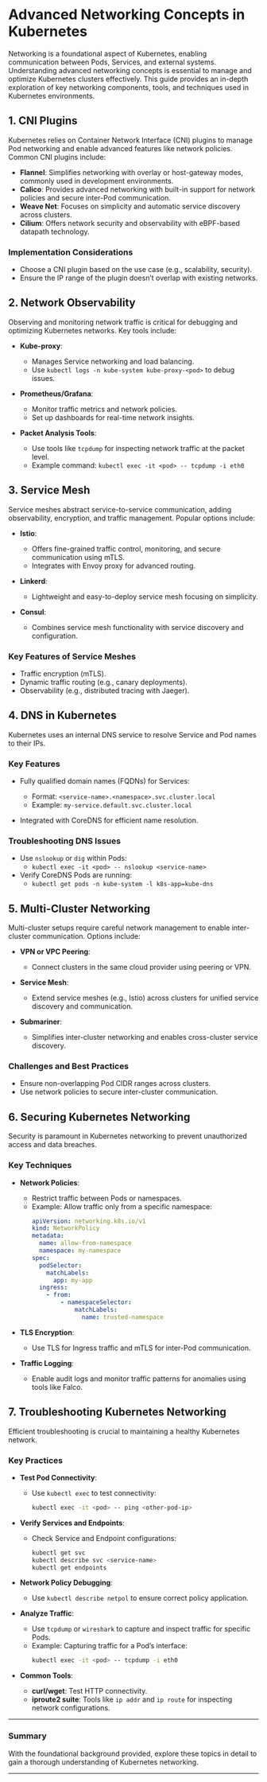 # Advanced Networking Concepts in Kubernetes

Networking is a foundational aspect of Kubernetes, enabling communication between Pods, Services, and external systems. Understanding advanced networking concepts is essential to manage and optimize Kubernetes clusters effectively. This guide provides an in-depth exploration of key networking components, tools, and techniques used in Kubernetes environments.

## 1. CNI Plugins

Kubernetes relies on Container Network Interface (CNI) plugins to manage Pod networking and enable advanced features like network policies. Common CNI plugins include:

- **Flannel**: Simplifies networking with overlay or host-gateway modes, commonly used in development environments.
- **Calico**: Provides advanced networking with built-in support for network policies and secure inter-Pod communication.
- **Weave Net**: Focuses on simplicity and automatic service discovery across clusters.
- **Cilium**: Offers network security and observability with eBPF-based datapath technology.

### Implementation Considerations
- Choose a CNI plugin based on the use case (e.g., scalability, security).
- Ensure the IP range of the plugin doesn’t overlap with existing networks.

## 2. Network Observability

Observing and monitoring network traffic is critical for debugging and optimizing Kubernetes networks. Key tools include:

- **Kube-proxy**:
  - Manages Service networking and load balancing.
  - Use `kubectl logs -n kube-system kube-proxy-<pod>` to debug issues.

- **Prometheus/Grafana**:
  - Monitor traffic metrics and network policies.
  - Set up dashboards for real-time network insights.

- **Packet Analysis Tools**:
  - Use tools like `tcpdump` for inspecting network traffic at the packet level.
  - Example command: `kubectl exec -it <pod> -- tcpdump -i eth0`

## 3. Service Mesh

Service meshes abstract service-to-service communication, adding observability, encryption, and traffic management. Popular options include:

- **Istio**:
  - Offers fine-grained traffic control, monitoring, and secure communication using mTLS.
  - Integrates with Envoy proxy for advanced routing.

- **Linkerd**:
  - Lightweight and easy-to-deploy service mesh focusing on simplicity.

- **Consul**:
  - Combines service mesh functionality with service discovery and configuration.

### Key Features of Service Meshes
- Traffic encryption (mTLS).
- Dynamic traffic routing (e.g., canary deployments).
- Observability (e.g., distributed tracing with Jaeger).

## 4. DNS in Kubernetes

Kubernetes uses an internal DNS service to resolve Service and Pod names to their IPs.

### Key Features
- Fully qualified domain names (FQDNs) for Services:
  - Format: `<service-name>.<namespace>.svc.cluster.local`
  - Example: `my-service.default.svc.cluster.local`

- Integrated with CoreDNS for efficient name resolution.

### Troubleshooting DNS Issues
- Use `nslookup` or `dig` within Pods:
  - `kubectl exec -it <pod> -- nslookup <service-name>`
- Verify CoreDNS Pods are running:
  - `kubectl get pods -n kube-system -l k8s-app=kube-dns`

## 5. Multi-Cluster Networking

Multi-cluster setups require careful network management to enable inter-cluster communication. Options include:

- **VPN or VPC Peering**:
  - Connect clusters in the same cloud provider using peering or VPN.

- **Service Mesh**:
  - Extend service meshes (e.g., Istio) across clusters for unified service discovery and communication.

- **Submariner**:
  - Simplifies inter-cluster networking and enables cross-cluster service discovery.

### Challenges and Best Practices
- Ensure non-overlapping Pod CIDR ranges across clusters.
- Use network policies to secure inter-cluster communication.

## 6. Securing Kubernetes Networking

Security is paramount in Kubernetes networking to prevent unauthorized access and data breaches.

### Key Techniques
- **Network Policies**:
  - Restrict traffic between Pods or namespaces.
  - Example: Allow traffic only from a specific namespace:
    ```yaml
    apiVersion: networking.k8s.io/v1
    kind: NetworkPolicy
    metadata:
      name: allow-from-namespace
      namespace: my-namespace
    spec:
      podSelector:
        matchLabels:
          app: my-app
      ingress:
        - from:
            - namespaceSelector:
                matchLabels:
                  name: trusted-namespace
    ```

- **TLS Encryption**:
  - Use TLS for Ingress traffic and mTLS for inter-Pod communication.

- **Traffic Logging**:
  - Enable audit logs and monitor traffic patterns for anomalies using tools like Falco.

## 7. Troubleshooting Kubernetes Networking

Efficient troubleshooting is crucial to maintaining a healthy Kubernetes network.

### Key Practices
- **Test Pod Connectivity**:
  - Use `kubectl exec` to test connectivity:
    ```bash
    kubectl exec -it <pod> -- ping <other-pod-ip>
    ```

- **Verify Services and Endpoints**:
  - Check Service and Endpoint configurations:
    ```bash
    kubectl get svc
    kubectl describe svc <service-name>
    kubectl get endpoints
    ```

- **Network Policy Debugging**:
  - Use `kubectl describe netpol` to ensure correct policy application.

- **Analyze Traffic**:
  - Use `tcpdump` or `wireshark` to capture and inspect traffic for specific Pods.
  - Example: Capturing traffic for a Pod’s interface:
    ```bash
    kubectl exec -it <pod> -- tcpdump -i eth0
    ```

- **Common Tools**:
  - **curl/wget**: Test HTTP connectivity.
  - **iproute2 suite**: Tools like `ip addr` and `ip route` for inspecting network configurations.

---
### Summary

With the foundational background provided, explore these topics in detail to gain a thorough understanding of Kubernetes networking.

---


